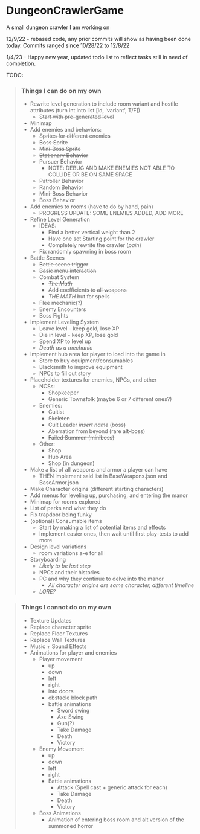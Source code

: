 # DungeonCrawlerGame
A small dungeon crawler I am working on

12/9/22 - rebased code, any prior commits will show as having been done today. Commits ranged since 10/28/22 to 12/8/22

1/4/23 - Happy new year, updated todo list to reflect tasks still in need of completion.

TODO:
>### Things I can do on my own
> - Rewrite level generation to include room variant and hostile attributes (turn int into list [id, 'variant', T/F])
>   - ~~Start with pre-generated level~~
> - Minimap
> - Add enemies and behaviors:
>   - ~~Sprites for different enemies~~
>   - ~~Boss Sprite~~
>   - ~~Mini-Boss Sprite~~
>   - ~~Stationary Behavior~~
>   - Pursuer Behavior
>     - NOTE: DEBUG AND MAKE ENEMIES NOT ABLE TO COLLIDE OR BE ON SAME SPACE
>   - Patroller Behavior
>   - Random Behavior
>   - Mini-Boss Behavior
>   - Boss Behavior
> - Add enemies to rooms (have to do by hand, pain)
>   - PROGRESS UPDATE: SOME ENEMIES ADDED, ADD MORE
> - Refine Level Generation
>   - IDEAS:
>     - Find a better vertical weight than 2
>     - Have one set Starting point for the crawler
>     - Completely rewrite the crawler (*pain*)
>   - Fix randomly spawning in boss room
> - Battle Scenes
>   - ~~Battle scene trigger~~
>   - ~~Basic menu interaction~~
>   - Combat System
>     - ~~*The Math*~~
>     - ~~Add coefficients to all weapons~~
>     - *THE MATH* but for spells
>   - Flee mechanic(?)
>   - Enemy Encounters
>   - Boss Fights
> - Implement Leveling System
>   - Leave level - keep gold, lose XP
>   - Die in level - keep XP, lose gold
>   - Spend XP to level up
>   - *Death as a mechanic*
> - Implement hub area for player to load into the game in
>   - Store to buy equipment/consumables
>   - Blacksmith to improve equipment
>   - NPCs to fill out story
> - Placeholder textures for enemies, NPCs, and other
>   - NCSs:
>     - Shopkeeper
>     - Generic Townsfolk (maybe 6 or 7 different ones?)
>   - Enemies:
>     - ~~Cultist~~
>     - ~~Skeleton~~
>     - Cult Leader *insert name* (boss)
>     - Aberration from beyond (rare alt-boss)
>     - ~~Failed Summon (miniboss)~~
>   - Other:
>     - Shop
>     - Hub Area
>     - Shop (in dungeon)
> - Make a list of all weapons and armor a player can have
>   - THEN implement said list in BaseWeapons.json and BaseArmor.json
> - Make Character origins (different starting characters) 
> - Add menus for leveling up, purchasing, and entering the manor
> - Minimap for rooms explored
> - List of perks and what they do
> - ~~Fix trapdoor being funky~~
> - (optional) Consumable items
>   - Start by making a list of potential items and effects
>   - Implement easier ones, then wait until first play-tests to add more
> - Design level variations
>   - room variations a-e for all
> - Storyboarding
>   - *Likely to be last step*
>   - NPCs and their histories
>   - PC and why they continue to delve into the manor
>     - *All character origins are same character, different timeline*
>   - *LORE?*


>   
> ### Things I cannot do on my own 
>  - Texture Updates 
>   - Replace character sprite
>   - Replace Floor Textures
>   - Replace Wall Textures
>  - Music + Sound Effects
>  - Animations for player and enemies
>    - Player movement
>      - up 
>      - down
>      - left
>      - right
>      - into doors
>      - obstacle block path
>      - battle animations
>        - Sword swing
>        - Axe Swing
>        - Gun(?)
>        - Take Damage
>        - Death
>        - Victory
>    - Enemy Movement
>      - up 
>      - down
>      - left
>      - right
>      - Battle animations
>        - Attack (Spell cast + generic attack for each)
>        - Take Damage
>        - Death
>        - Victory
>    - Boss Animations
>      - Animation of entering boss room and alt version of the summoned horror